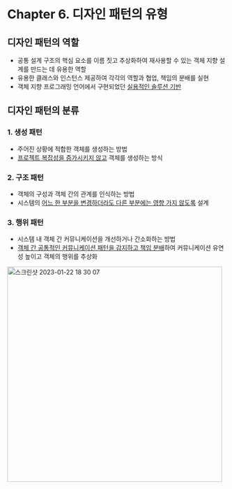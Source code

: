 # Chapter 6. 디자인 패턴의 유형

## 디자인 패턴의 역할

- 공통 설계 구조의 핵심 요소를 이름 짓고 추상화하여 재사용할 수 있는 객체 지향 설계를 만드는 데 유용한 역할
- 유용한 클래스와 인스턴스 제공하여 각각의 역할과 협업, 책임의 분배를 실현
- 객체 지향 프로그래밍 언어에서 구현되었던 <u>실용적인 솔루션 기반</u>

## 디자인 패턴의 분류

### 1. 생성 패턴

- 주어진 상황에 적합한 객체를 생성하는 방법
- <u>프로젝트 복잡성을 증가시키지 않고</u> 객체를 생성하는 방식

### 2. 구조 패턴

- 객체의 구성과 객체 간의 관계를 인식하는 방법
- 시스템의 <u>어느 한 부분을 변경하더라도 다른 부분에는 영향 가지 않도록</u> 설계

### 3. 행위 패턴

- 시스템 내 객체 간 커뮤니케이션을 개선하거나 간소화하는 방법
- <u>객체 간 공통적인 커뮤니케이션 패턴을 감지하고 책임 분배</u>하여 커뮤니케이션 유연성 높이고 객체의 행위를 추상화

<img width="493" alt="스크린샷 2023-01-22 18 30 07" src="https://user-images.githubusercontent.com/67703882/213908975-7eaf0a48-44b8-4fe4-94b6-46849e4352b5.png" >